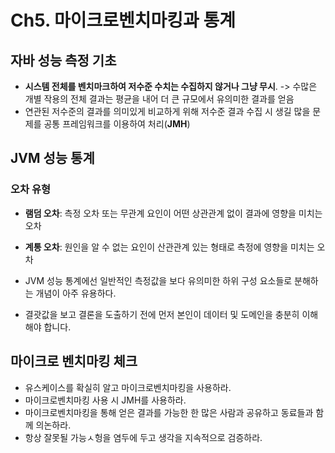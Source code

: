 # Ch5. 마이크로벤치마킹과 통계

## 자바 성능 측정 기초 
- **시스템 전체를 벤치마크하여 저수준 수치는 수집하지 않거나 그냥 무시**. -> 수많은 개별 작용의 전체 결과는 평균을 내어 더 큰 규모에서 유의미한 결과를 얻음
- 연관된 저수준의 결과를 의미있게 비교하게 위해 저수준 결과 수집 시 생길 많을 문제를 공통 프레임워크를 이용하여 처리(**JMH**)

## JVM 성능 통계

### 오차 유형
- **램덤 오차**: 측정 오차 또는 무관계 요인이 어떤 상관관계 없이 결과에 영향을 미치는 오차
- **계통 오차**: 원인을 알 수 없는 요인이 산관관계 있는 형태로 측정에 영향을 미치는 오차

- JVM 성능 통계에선 일반적인 측정값을 보다 유의미한 하위 구성 요소들로 분해하는 개념이 아주 유용하다.
- 결괏값을 보고 결론을 도출하기 전에 먼저 본인이 데이터 및 도메인을 충분히 이해해야 합니다.

## 마이크로 벤치마킹 체크
- 유스케이스를 확실히 알고 마이크로벤치마킹을 사용하라.
- 마이크로벤치마킹 사용 시 JMH를 사용하라.
- 마이크로벤치마킹을 통해 얻은 결과를 가능한 한 많은 사람과 공유하고 동료들과 함께 의논하라.
- 항상 잘못될 가능ㅅ헝을 염두에 두고 생각을 지속적으로 검증하라.

